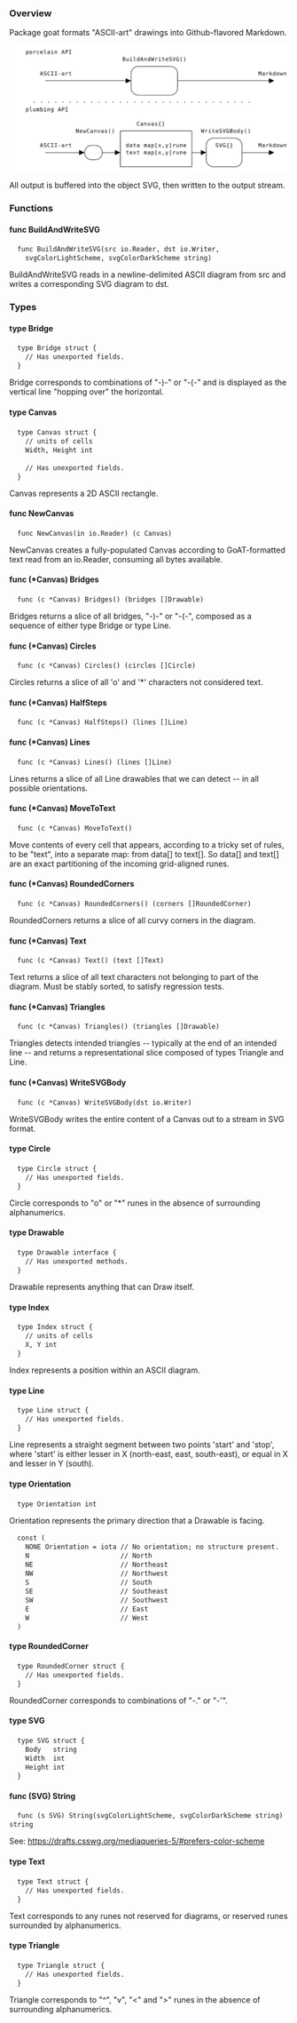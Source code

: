   ###  Overview

Package goat formats "ASCII-art" drawings into Github-flavored Markdown.

![](./API.svg)

All output is buffered into the object SVG, then written to the output
stream.


  ### Functions

#### func BuildAndWriteSVG

      func BuildAndWriteSVG(src io.Reader, dst io.Writer,
      	svgColorLightScheme, svgColorDarkScheme string)
BuildAndWriteSVG reads in a newline-delimited ASCII diagram from src and
writes a corresponding SVG diagram to dst.


  ### Types

#### type Bridge

      type Bridge struct {
      	// Has unexported fields.
      }
Bridge corresponds to combinations of "-)-" or "-(-" and is displayed as the
vertical line "hopping over" the horizontal.

#### type Canvas

      type Canvas struct {
      	// units of cells
      	Width, Height int

      	// Has unexported fields.
      }
Canvas represents a 2D ASCII rectangle.

#### func NewCanvas

      func NewCanvas(in io.Reader) (c Canvas)
NewCanvas creates a fully-populated Canvas according to GoAT-formatted text
read from an io.Reader, consuming all bytes available.

#### func (*Canvas) Bridges

      func (c *Canvas) Bridges() (bridges []Drawable)
Bridges returns a slice of all bridges, "-)-" or "-(-", composed as a
sequence of either type Bridge or type Line.

#### func (*Canvas) Circles

      func (c *Canvas) Circles() (circles []Circle)
Circles returns a slice of all 'o' and '*' characters not considered text.

#### func (*Canvas) HalfSteps

      func (c *Canvas) HalfSteps() (lines []Line)

#### func (*Canvas) Lines

      func (c *Canvas) Lines() (lines []Line)
Lines returns a slice of all Line drawables that we can detect -- in all
possible orientations.

#### func (*Canvas) MoveToText

      func (c *Canvas) MoveToText()
Move contents of every cell that appears, according to a tricky set of
rules, to be "text", into a separate map: from data[] to text[]. So data[]
and text[] are an exact partitioning of the incoming grid-aligned runes.

#### func (*Canvas) RoundedCorners

      func (c *Canvas) RoundedCorners() (corners []RoundedCorner)
RoundedCorners returns a slice of all curvy corners in the diagram.

#### func (*Canvas) Text

      func (c *Canvas) Text() (text []Text)
Text returns a slice of all text characters not belonging to part of the
diagram. Must be stably sorted, to satisfy regression tests.

#### func (*Canvas) Triangles

      func (c *Canvas) Triangles() (triangles []Drawable)
Triangles detects intended triangles -- typically at the end of an intended
line -- and returns a representational slice composed of types Triangle and
Line.

#### func (*Canvas) WriteSVGBody

      func (c *Canvas) WriteSVGBody(dst io.Writer)
WriteSVGBody writes the entire content of a Canvas out to a stream in SVG
format.

#### type Circle

      type Circle struct {
      	// Has unexported fields.
      }
Circle corresponds to "o" or "*" runes in the absence of surrounding
alphanumerics.

#### type Drawable

      type Drawable interface {
      	// Has unexported methods.
      }
Drawable represents anything that can Draw itself.

#### type Index

      type Index struct {
      	// units of cells
      	X, Y int
      }
Index represents a position within an ASCII diagram.

#### type Line

      type Line struct {
      	// Has unexported fields.
      }
Line represents a straight segment between two points 'start' and 'stop',
where 'start' is either lesser in X (north-east, east, south-east), or equal
in X and lesser in Y (south).

#### type Orientation

      type Orientation int
Orientation represents the primary direction that a Drawable is facing.

      const (
      	NONE Orientation = iota // No orientation; no structure present.
      	N                       // North
      	NE                      // Northeast
      	NW                      // Northwest
      	S                       // South
      	SE                      // Southeast
      	SW                      // Southwest
      	E                       // East
      	W                       // West
      )
#### type RoundedCorner

      type RoundedCorner struct {
      	// Has unexported fields.
      }
RoundedCorner corresponds to combinations of "-." or "-'".

#### type SVG

      type SVG struct {
      	Body   string
      	Width  int
      	Height int
      }

#### func (SVG) String

      func (s SVG) String(svgColorLightScheme, svgColorDarkScheme string) string
See: https://drafts.csswg.org/mediaqueries-5/#prefers-color-scheme

#### type Text

      type Text struct {
      	// Has unexported fields.
      }
Text corresponds to any runes not reserved for diagrams, or reserved runes
surrounded by alphanumerics.

#### type Triangle

      type Triangle struct {
      	// Has unexported fields.
      }
Triangle corresponds to "^", "v", "<" and ">" runes in the absence of
surrounding alphanumerics.

